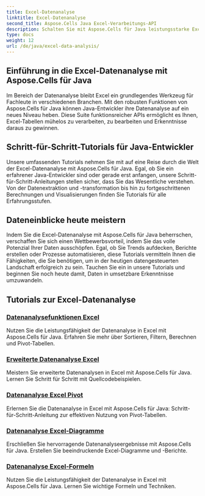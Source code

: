```yaml
---
title: Excel-Datenanalyse
linktitle: Excel-Datenanalyse
second_title: Aspose.Cells Java Excel-Verarbeitungs-API
description: Schalten Sie mit Aspose.Cells für Java leistungsstarke Excel-Datenanalysen frei. Entdecken Sie Schritt-für-Schritt-Tutorials für Java-Entwickler. Beherrschen Sie noch heute Dateneinblicke.
type: docs
weight: 12
url: /de/java/excel-data-analysis/
---
```


## Einführung in die Excel-Datenanalyse mit Aspose.Cells für Java

Im Bereich der Datenanalyse bleibt Excel ein grundlegendes Werkzeug für Fachleute in verschiedenen Branchen. Mit den robusten Funktionen von Aspose.Cells für Java können Java-Entwickler ihre Datenanalyse auf ein neues Niveau heben. Diese Suite funktionsreicher APIs ermöglicht es Ihnen, Excel-Tabellen mühelos zu verarbeiten, zu bearbeiten und Erkenntnisse daraus zu gewinnen.

## Schritt-für-Schritt-Tutorials für Java-Entwickler

Unsere umfassenden Tutorials nehmen Sie mit auf eine Reise durch die Welt der Excel-Datenanalyse mit Aspose.Cells für Java. Egal, ob Sie ein erfahrener Java-Entwickler sind oder gerade erst anfangen, unsere Schritt-für-Schritt-Anleitungen stellen sicher, dass Sie das Wesentliche verstehen. Von der Datenextraktion und -transformation bis hin zu fortgeschrittenen Berechnungen und Visualisierungen finden Sie Tutorials für alle Erfahrungsstufen.

## Dateneinblicke heute meistern

Indem Sie die Excel-Datenanalyse mit Aspose.Cells für Java beherrschen, verschaffen Sie sich einen Wettbewerbsvorteil, indem Sie das volle Potenzial Ihrer Daten ausschöpfen. Egal, ob Sie Trends aufdecken, Berichte erstellen oder Prozesse automatisieren, diese Tutorials vermitteln Ihnen die Fähigkeiten, die Sie benötigen, um in der heutigen datengesteuerten Landschaft erfolgreich zu sein. Tauchen Sie ein in unsere Tutorials und beginnen Sie noch heute damit, Daten in umsetzbare Erkenntnisse umzuwandeln.

## Tutorials zur Excel-Datenanalyse
### [Datenanalysefunktionen Excel](./data-analysis-functions-excel/)
Nutzen Sie die Leistungsfähigkeit der Datenanalyse in Excel mit Aspose.Cells für Java. Erfahren Sie mehr über Sortieren, Filtern, Berechnen und Pivot-Tabellen.
### [Erweiterte Datenanalyse Excel](./advanced-data-analysis-excel/)
Meistern Sie erweiterte Datenanalysen in Excel mit Aspose.Cells für Java. Lernen Sie Schritt für Schritt mit Quellcodebeispielen.
### [Datenanalyse Excel Pivot](./data-analysis-excel-pivot/)
Erlernen Sie die Datenanalyse in Excel mit Aspose.Cells für Java: Schritt-für-Schritt-Anleitung zur effektiven Nutzung von Pivot-Tabellen.
### [Datenanalyse Excel-Diagramme](./data-analysis-excel-charts/)
Erschließen Sie hervorragende Datenanalyseergebnisse mit Aspose.Cells für Java. Erstellen Sie beeindruckende Excel-Diagramme und -Berichte.
### [Datenanalyse Excel-Formeln](./data-analysis-excel-formulas/)
Nutzen Sie die Leistungsfähigkeit der Datenanalyse in Excel mit Aspose.Cells für Java. Lernen Sie wichtige Formeln und Techniken.